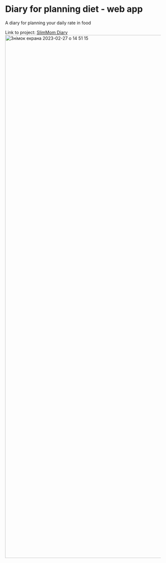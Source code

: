 # Diary for planning diet - web app
A diary for planning your daily rate in food

Link to project: [SlimMom Diary](https://slimmom-en.vercel.app/)
<img width="1693" alt="Знімок екрана 2023-02-27 о 14 51 15" src="https://user-images.githubusercontent.com/96833638/221568415-d4d6f731-50a8-4e08-b7b4-fcc0396a1537.png">
